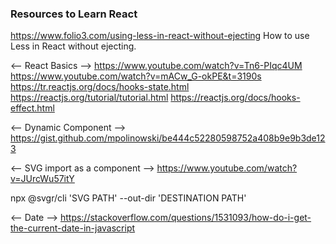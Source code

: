### Resources to Learn React

https://www.folio3.com/using-less-in-react-without-ejecting How to use Less in React without ejecting.

<--  React Basics  -->
https://www.youtube.com/watch?v=Tn6-PIqc4UM
https://www.youtube.com/watch?v=mACw_G-okPE&t=3190s
https://tr.reactjs.org/docs/hooks-state.html
https://reactjs.org/tutorial/tutorial.html
https://reactjs.org/docs/hooks-effect.html

<-- Dynamic Component -->
https://gist.github.com/mpolinowski/be444c52280598752a408b9e9b3de123

<-- SVG import as a component -->
https://www.youtube.com/watch?v=JUrcWu57itY

npx @svgr/cli 'SVG PATH' --out-dir 'DESTINATION PATH'

<-- Date -->
https://stackoverflow.com/questions/1531093/how-do-i-get-the-current-date-in-javascript